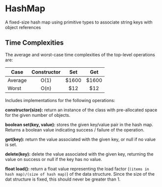 # HashMap
A fixed-size hash map using primitive types to associate string keys with object references

## Time Complexities
The average and worst-case time complexities of the top-level operations are:

| Case          | Constructor   | Set   | Get   |
| ------------- |:-------------:|:-----:|:-----:|
| Average       | O(1)          | $1600 | $1600 |
| Worst         | O(n)          |   $12 |   $12 |

Includes implementations for the following operations:

**constructor(size):** return an instance of the class with pre-allocated space for the given number of objects.

**boolean set(key, value):** stores the given key/value pair in the hash map. Returns a boolean value indicating success / failure of the operation.

**get(key):** return the value associated with the given key, or null if no value is set.

**delete(key):** delete the value associated with the given key, returning the value on success or null if the key has no value.

**float load():** return a float value representing the load factor (`(items in hash map)/(size of hash map)`) of the data structure. Since the size of the dat structure is fixed, this should never be greater than 1.
